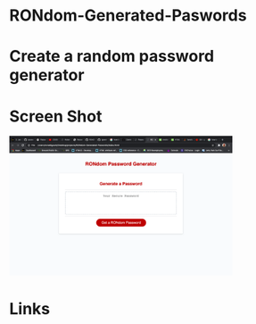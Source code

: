 # RONdom-Generated-Paswords

# Create a random password generator

# Screen Shot
<img src="./assets/Screen Shot 2020-08-24 at 12.18.15 AM.png" width="400px;">

# Links


